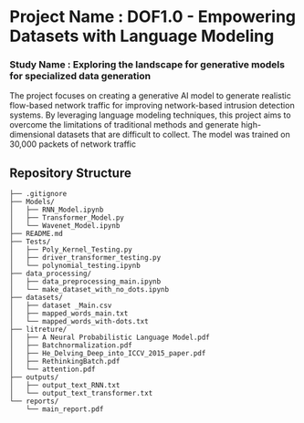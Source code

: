 # Project Name : DOF1.0 -  Empowering Datasets with Language Modeling 
###  Study Name  : Exploring the landscape for generative models for specialized data generation
The project focuses on creating a generative AI model to generate realistic flow-based network traffic for improving network-based intrusion detection systems. By leveraging language modeling techniques, this project aims to overcome the limitations of traditional methods and generate high-dimensional datasets that are difficult to collect. The model was trained on 30,000 packets of network traffic
## Repository Structure

```plaintext
├── .gitignore
├── Models/
│   ├── RNN_Model.ipynb
│   ├── Transformer_Model.py
│   └── Wavenet_Model.ipynb
├── README.md
├── Tests/
│   ├── Poly_Kernel_Testing.py
│   ├── driver_transformer_testing.py
│   └── polynomial_testing.ipynb
├── data_processing/
│   ├── data_preprocessing_main.ipynb
│   └── make_dataset_with_no_dots.ipynb
├── datasets/
│   ├── dataset _Main.csv
│   ├── mapped_words_main.txt
│   └── mapped_words_with-dots.txt
├── litreture/
│   ├── A Neural Probabilistic Language Model.pdf
│   ├── Batchnormalization.pdf
│   ├── He_Delving_Deep_into_ICCV_2015_paper.pdf
│   ├── RethinkingBatch.pdf
│   └── attention.pdf
├── outputs/
│   ├── output_text_RNN.txt
│   └── output_text_transformer.txt
└── reports/
    └── main_report.pdf

